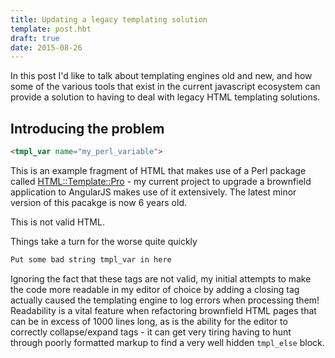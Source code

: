 ```yaml
---
title: Updating a legacy templating solution
template: post.hbt
draft: true
date: 2015-08-26
---
```

In this post I'd like to talk about templating engines old and new, and how some of the various tools that exist in the current javascript ecosystem can provide a solution to having to deal with legacy HTML templating solutions.

## Introducing the problem

```html
<tmpl_var name="my_perl_variable">
```

This is an example fragment of HTML that makes use of a Perl package called [HTML::Template::Pro](http://sourceforge.net/projects/html-tmpl-pro/) - my current project to upgrade a brownfield application to AngularJS makes use of it extensively. The latest minor version of this pacakge is now 6 years old.

This is not valid HTML.

Things take a turn for the worse quite quickly

```html
Put some bad string tmpl_var in here
```

Ignoring the fact that these tags are not valid, my initial attempts to make the code more readable in my editor of choice by adding a closing tag actually caused the templating engine to log errors when processing them! Readability is a vital feature when refactoring brownfield HTML pages that can be in excess of 1000 lines long, as is the ability for the editor to correctly collapse/expand tags - it can get very tiring having to hunt through poorly formatted markup to find a very well hidden `tmpl_else` block.
